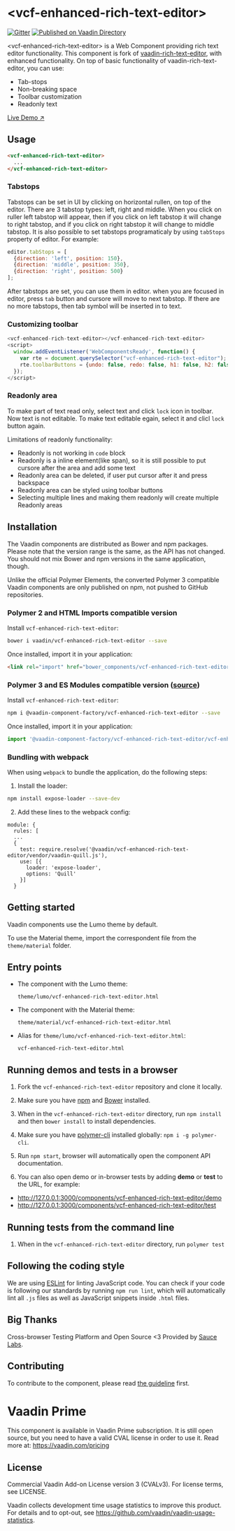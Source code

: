 # &lt;vcf-enhanced-rich-text-editor&gt;

[![Gitter](https://badges.gitter.im/Join%20Chat.svg)](https://gitter.im/vaadin/web-components?utm_source=badge&utm_medium=badge&utm_campaign=pr-badge)
[![Published on Vaadin  Directory](https://img.shields.io/badge/Vaadin%20Directory-published-00b4f0.svg)](https://vaadin.com/directory/component/vaadin-component-factoryvcf-enhanced-rich-text-editor)

&lt;vcf-enhanced-rich-text-editor&gt; is a Web Component providing rich text editor functionality.
This component is fork of [vaadin-rich-text-editor](https://vaadin.com/components/rich-text-editor), with enhanced functionality.
On top of basic functionality of vaadin-rich-text-editor, you can use:

- Tab-stops
- Non-breaking space
- Toolbar customization
- Readonly text

[Live Demo ↗](https://incubator.app.fi/enhanced-rich-text-editor-demo/enhanced-rich-text-editor)

## Usage

```html
<vcf-enhanced-rich-text-editor>
  ...
</vcf-enhanced-rich-text-editor>
```

### Tabstops

Tabstops can be set in UI by clicking on horizontal rullen, on top of the editor. There are 3 tabstop types: left, right and middle. When you click on ruller left tabstop will appear, then if you click on left tabstop it will change to right tabstop, and if you click on right tabstop it will change to middle tabstop.
It is also possible to set tabstops programaticaly by using `tabStops` property of editor. For example:

```js
editor.tabStops = [
  {direction: 'left', position: 150},
  {direction: 'middle', position: 350},
  {direction: 'right', position: 500}
];
```

After tabstops are set, you can use them in editor. when you are focused in editor, press `tab` button and cursore will move to next tabstop. If there are no more tabstops, then tab symbol will be inserted in to text.

### Customizing toolbar

```js
<vcf-enhanced-rich-text-editor></vcf-enhanced-rich-text-editor>
<script>
  window.addEventListener('WebComponentsReady', function() {
    var rte = document.querySelector("vcf-enhanced-rich-text-editor");
    rte.toolbarButtons = {undo: false, redo: false, h1: false, h2: false, h3: false, image: false, link: false};
  });
</script>
```

### Readonly area

To make part of text read only, select text and click `lock` icon in toolbar. Now text is not editable.
To make text editable egain, select it and clicl `lock` button again.

Limitations of readonly functionality:

- Readonly is not working in `code` block
- Readonly is a inline element(like span), so it is still possible to put cursore after the area and add some text
- Readonly area can be deleted, if user put cursor after it and press backspace
- Readonly area can be styled using toolbar buttons
- Selecting multiple lines and making them readonly will create multiple Readonly areas

## Installation

The Vaadin components are distributed as Bower and npm packages.
Please note that the version range is the same, as the API has not changed.
You should not mix Bower and npm versions in the same application, though.

Unlike the official Polymer Elements, the converted Polymer 3 compatible Vaadin components
are only published on npm, not pushed to GitHub repositories.

### Polymer 2 and HTML Imports compatible version

Install `vcf-enhanced-rich-text-editor`:

```sh
bower i vaadin/vcf-enhanced-rich-text-editor --save
```

Once installed, import it in your application:

```html
<link rel="import" href="bower_components/vcf-enhanced-rich-text-editor/vcf-enhanced-rich-text-editor.html" />
```

### Polymer 3 and ES Modules compatible version ([source](https://github.com/vaadin-component-factory/vcf-enhanced-rich-text-editor/tree/polymer-3))

Install `vcf-enhanced-rich-text-editor`:

```sh
npm i @vaadin-component-factory/vcf-enhanced-rich-text-editor --save
```

Once installed, import it in your application:

```js
import '@vaadin-component-factory/vcf-enhanced-rich-text-editor/vcf-enhanced-rich-text-editor.js';
```

### Bundling with webpack

When using `webpack` to bundle the application, do the following steps:

1. Install the loader:

```sh
npm install expose-loader --save-dev
```

2. Add these lines to the webpack config:

```
module: {
  rules: [
  ...
  {
    test: require.resolve('@vaadin/vcf-enhanced-rich-text-editor/vendor/vaadin-quill.js'),
    use: [{
      loader: 'expose-loader',
      options: 'Quill'
    }]
  }
```

## Getting started

Vaadin components use the Lumo theme by default.

To use the Material theme, import the correspondent file from the `theme/material` folder.

## Entry points

- The component with the Lumo theme:

  `theme/lumo/vcf-enhanced-rich-text-editor.html`

- The component with the Material theme:

  `theme/material/vcf-enhanced-rich-text-editor.html`

- Alias for `theme/lumo/vcf-enhanced-rich-text-editor.html`:

  `vcf-enhanced-rich-text-editor.html`

## Running demos and tests in a browser

1. Fork the `vcf-enhanced-rich-text-editor` repository and clone it locally.

1. Make sure you have [npm](https://www.npmjs.com/) and [Bower](https://bower.io) installed.

1. When in the `vcf-enhanced-rich-text-editor` directory, run `npm install` and then `bower install` to install dependencies.

1. Make sure you have [polymer-cli](https://www.npmjs.com/package/polymer-cli) installed globally: `npm i -g polymer-cli`.

1. Run `npm start`, browser will automatically open the component API documentation.

1. You can also open demo or in-browser tests by adding **demo** or **test** to the URL, for example:

- http://127.0.0.1:3000/components/vcf-enhanced-rich-text-editor/demo
- http://127.0.0.1:3000/components/vcf-enhanced-rich-text-editor/test

## Running tests from the command line

1. When in the `vcf-enhanced-rich-text-editor` directory, run `polymer test`

## Following the coding style

We are using [ESLint](http://eslint.org/) for linting JavaScript code. You can check if your code is following our standards by running `npm run lint`, which will automatically lint all `.js` files as well as JavaScript snippets inside `.html` files.

## Big Thanks

Cross-browser Testing Platform and Open Source <3 Provided by [Sauce Labs](https://saucelabs.com).

## Contributing

To contribute to the component, please read [the guideline](https://github.com/vaadin/vaadin-core/blob/master/CONTRIBUTING.md) first.

# Vaadin Prime

This component is available in Vaadin Prime subscription. It is still open source, but you need to have a valid CVAL license in order to use it. Read more at: https://vaadin.com/pricing

## License

Commercial Vaadin Add-on License version 3 (CVALv3). For license terms, see LICENSE.

Vaadin collects development time usage statistics to improve this product. For details and to opt-out, see https://github.com/vaadin/vaadin-usage-statistics.
